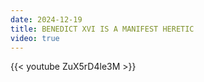 ```yaml
---
date: 2024-12-19
title: BENEDICT XVI IS A MANIFEST HERETIC
video: true
---
```



{{< youtube ZuX5rD4le3M >}}
